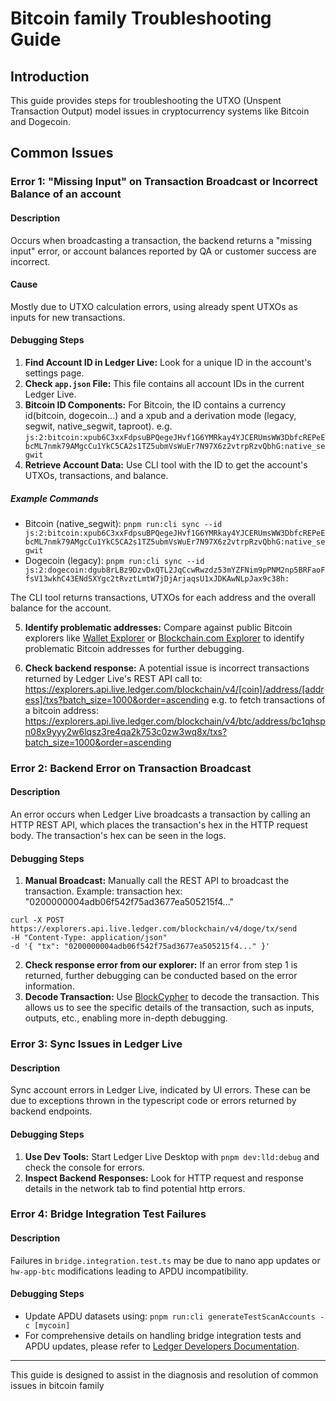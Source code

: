 # Bitcoin family Troubleshooting Guide

## Introduction
This guide provides steps for troubleshooting the UTXO (Unspent Transaction Output) model issues in cryptocurrency systems like Bitcoin and Dogecoin.

## Common Issues

### Error 1: "Missing Input" on Transaction Broadcast or Incorrect Balance of an account

#### Description
Occurs when broadcasting a transaction, the backend returns a "missing input" error, or account balances reported by QA or customer success are incorrect.

#### Cause
Mostly due to UTXO calculation errors, using already spent UTXOs as inputs for new transactions.

#### Debugging Steps
1. **Find Account ID in Ledger Live:** Look for a unique ID in the account's settings page.
2. **Check `app.json` File:** This file contains all account IDs in the current Ledger Live.
3. **Bitcoin ID Components:** For Bitcoin, the ID contains a currency id(bitcoin, dogecoin...) and a xpub and a derivation mode (legacy, segwit, native_segwit, taproot). e.g. `js:2:bitcoin:xpub6C3xxFdpsuBPQegeJHvf1G6YMRkay4YJCERUmsWW3DbfcREPeEbcML7nmk79AMgcCu1YkC5CA2s1TZ5ubmVsWuEr7N97X6z2vtrpRzvQbhG:native_segwit`
4. **Retrieve Account Data:** Use CLI tool with the ID to get the account's UTXOs, transactions, and balance.

##### Example Commands
- Bitcoin (native_segwit):
```pnpm run:cli sync --id js:2:bitcoin:xpub6C3xxFdpsuBPQegeJHvf1G6YMRkay4YJCERUmsWW3DbfcREPeEbcML7nmk79AMgcCu1YkC5CA2s1TZ5ubmVsWuEr7N97X6z2vtrpRzvQbhG:native_segwit```
- Dogecoin (legacy):
```pnpm run:cli sync --id js:2:dogecoin:dgub8rLBz9DzvDxQTL2JqCcwRwzdz53mYZFNim9pPNM2np5BRFaoFfsV13wkhC43ENdSXYgc2tRvztLmtW7jDjArjaqsU1xJDKAwNLpJax9c38h:```

The CLI tool returns transactions, UTXOs for each address and the overall balance for the account.

5. **Identify problematic addresses:** Compare against public Bitcoin explorers like [Wallet Explorer](https://www.walletexplorer.com/) or [Blockchain.com Explorer](https://www.blockchain.com/explorer) to identify problematic Bitcoin addresses for further debugging.

6. **Check backend response:** A potential issue is incorrect transactions returned by Ledger Live's REST API call to:
https://explorers.api.live.ledger.com/blockchain/v4/[coin]/address/[address]/txs?batch_size=1000&order=ascending
e.g. to fetch transactions of a bitcoin address:
https://explorers.api.live.ledger.com/blockchain/v4/btc/address/bc1qhspn08x9yyy2w6lqsz3re4qa2k753c0zw3wq8x/txs?batch_size=1000&order=ascending


### Error 2: Backend Error on Transaction Broadcast

#### Description
An error occurs when Ledger Live broadcasts a transaction by calling an HTTP REST API, which places the transaction's hex in the HTTP request body. The transaction's hex can be seen in the logs.

#### Debugging Steps
1. **Manual Broadcast:** Manually call the REST API to broadcast the transaction.
Example: transaction hex: "0200000004adb06f542f75ad3677ea505215f4..."
```
curl -X POST https://explorers.api.live.ledger.com/blockchain/v4/doge/tx/send
-H "Content-Type: application/json"
-d '{ "tx": "0200000004adb06f542f75ad3677ea505215f4..." }'
```
2. **Check response error from our explorer:** If an error from step 1 is returned, further debugging can be conducted based on the error information.
3. **Decode Transaction:** Use [BlockCypher](https://live.blockcypher.com/btc/decodetx/) to decode the transaction. This allows us to see the specific details of the transaction, such as inputs, outputs, etc., enabling more in-depth debugging.

### Error 3: Sync Issues in Ledger Live

#### Description
Sync account errors in Ledger Live, indicated by UI errors. These can be due to exceptions thrown in the typescript code or errors returned by backend endpoints.

#### Debugging Steps
1. **Use Dev Tools:** Start Ledger Live Desktop with `pnpm dev:lld:debug` and check the console for errors.
2. **Inspect Backend Responses:** Look for HTTP request and response details in the network tab to find potential http errors.

### Error 4: Bridge Integration Test Failures

#### Description
Failures in `bridge.integration.test.ts` may be due to nano app updates or `hw-app-btc` modifications leading to APDU incompatibility.

#### Debugging Steps
- Update APDU datasets using:
```pnpm run:cli generateTestScanAccounts -c [mycoin]```
- For comprehensive details on handling bridge integration tests and APDU updates, please refer to [Ledger Developers Documentation](https://developers.ledger.com/docs/blockchain/testing#writing-bridgeintegrationtestts).

---
This guide is designed to assist in the diagnosis and resolution of common issues in bitcoin family
